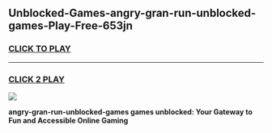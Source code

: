 
## Unblocked-Games-angry-gran-run-unblocked-games-Play-Free-653jn
<h3>
<a href="https://premium76.site?title=angry-gran-run-unblocked-games&ref=21A">CLICK TO PLAY</a></h3>
<hr>

<h3>
<a href="https://premium76.site?title=angry-gran-run-unblocked-games&ref=21A">CLICK 2 PLAY</a>
  
</h3>

<a href="https://premium76.site?title=angry-gran-run-unblocked-games&ref=21A"><img src="https://clearcache.store/games.png"></a>


**angry-gran-run-unblocked-games games unblocked: Your Gateway to Fun and Accessible Online Gaming**
